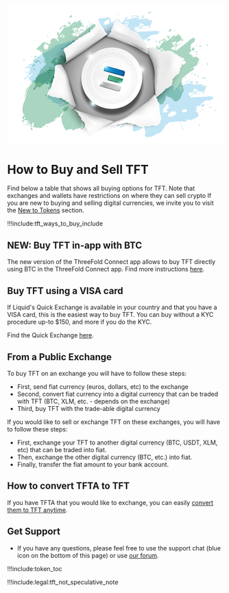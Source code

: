 
![](img/tftexplo.png)

# How to Buy and Sell TFT

Find below a table that shows all buying options for TFT. Note that exchanges and wallets have restrictions on where they can sell crypto If you are new to buying and selling digital currencies, we invite you to visit the [New to Tokens](newtotokens) section. 

!!!include:tft_ways_to_buy_include

## NEW: Buy TFT in-app with BTC

The new version of the ThreeFold Connect app allows to buy TFT directly using BTC in the ThreeFold Connect app. Find more instructions [here](threefold_connect_btc).

## Buy TFT using a VISA card

If Liquid's Quick Exchange is available in your country and that you have a VISA card, this is the easiest way to buy TFT. You can buy without a KYC procedure up-to $150, and more if you do the KYC. 

Find the Quick Exchange [here](https://www.liquid.com/quick-exchange/).

## From a Public Exchange

To buy TFT on an exchange you will have to follow these steps:

- First, send fiat currency (euros, dollars, etc) to the exchange
- Second, convert fiat currency into a digital currency that can be traded with TFT (BTC, XLM, etc. - depends on the exchange)
- Third, buy TFT with the trade-able digital currency

If you would like to sell or exchange TFT on these exchanges, you will have to follow these steps:

- First, exchange your TFT to another digital currency (BTC, USDT, XLM, etc) that can be traded into fiat.
- Then, exchange the other digital currency (BTC, etc.) into fiat.
- Finally, transfer the fiat amount to your bank account. 

## How to convert TFTA to TFT

If you have TFTA that you would like to exchange, you can easily [convert them to TFT anytime](tfta_to_tft).

## Get Support

- If you have any questions, please feel free to use the support chat (blue icon on the bottom of this page) or use [our forum](https://forum.threefold.io).

!!!include:token_toc

!!!include:legal:tft_not_speculative_note